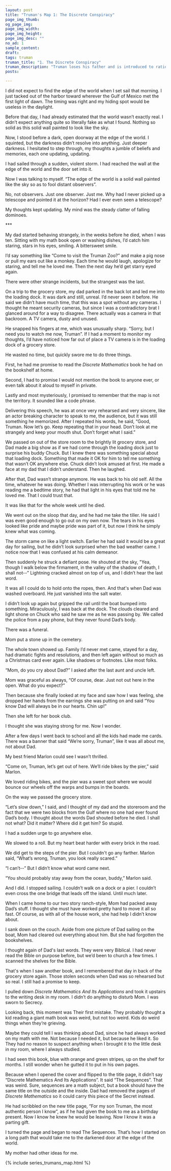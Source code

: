 ```yaml
---
layout: post
title: "Truman's Map 1: The Discrete Conspiracy"
page_img_thumb:
og_page_img:
page_img_width:
page_img_height:
page_img_desc: ""
no_ad: 1
sample_content:
draft:
tags: truman
truman_title: "1. The Discrete Conspiracy"
truman_description: "Truman loses his father and is introduced to rationality"
posts:

---
```



I did not expect to find the edge of the world when I set sail that morning. I just tacked out of the harbor toward wherever the Gulf of Mexico met the first light of dawn. The timing was right and my hiding spot would be useless in the daylight.

Before that day, I had already estimated that the world wasn’t exactly real. I didn’t expect anything quite so literally fake as what I found. Nothing so solid as this solid wall painted to look like the sky.

Now, I stood before a dark, open doorway at the edge of the world. I squinted, but the darkness didn’t resolve into anything. Just deeper darkness. I hesitated to step through, my thoughts a jumble of beliefs and memories, each one updating, updating.

I had sailed through a sudden, violent storm. I had reached the wall at the edge of the world and the door set into it.

Now I was talking to myself. “The edge of the world is a solid wall painted like the sky so as to fool distant observers”.

No, not observers. Just one observer. Just me. Why had I never picked up a telescope and pointed it at the horizon? Had I ever even seen a telescope?

My thoughts kept updating. My mind was the steady clatter of falling dominoes.

\***

My dad started behaving strangely, in the weeks before he died, when I was ten. Sitting with my math book open or washing dishes, I’d catch him staring, stars in his eyes, smiling. A bittersweet smile.

I’d say something like “Come to visit the Truman Zoo?” and make a pig nose or pull my ears out like a monkey. Each time he would laugh, apologize for staring, and tell me he loved me. Then the next day he’d get starry eyed again.

There were other strange incidents, but the strangest was the last.

On a trip to the grocery store, my dad parked in the back lot and led me into the loading dock. It was dark and still, unreal. I’d never seen it before. He said we didn’t have much time, that this was a spot without any cameras. I thought he meant security cameras, but since I was a contradictory brat I glanced around for a way to disagree. There actually was a camera in that backroom. A TV camera, dusty and unused.

He snapped his fingers at me, which was unusually sharp. “Sorry, but I need you to watch me now, Truman”. If I had a moment to monitor my thoughts, I’d have noticed how far out of place a TV camera is in the loading dock of a grocery store.

He wasted no time, but quickly swore me to do three things.

First, he had me promise to read the *Discrete Mathematics* book he had on the bookshelf at home.

Second, I had to promise I would not mention the book to anyone ever, or even talk about it aloud to myself in private.

Lastly and most mysteriously, I promised to remember that the map is not the territory. It sounded like a code phrase.

Delivering this speech, he was at once very rehearsed and very sincere, like an actor breaking character to speak to me, the audience, but it was still something he memorized. After I repeated his words, he said, “Good, Truman. Now let’s go. Keep repeating that in your head. Don’t look at me strangely and keep your mouth shut. Don’t forget what I said.”

We passed on out of the store room to the brightly lit grocery store, and Dad made a big show as if we had come through the loading dock just to surprise his buddy Chuck. But I knew there was something special about that loading dock. Something that made it OK for him to tell me something that wasn’t OK anywhere else. Chuck didn’t look amused at first. He made a face at my dad that I didn’t understand. Then he laughed.

After that, Dad wasn’t strange anymore. He was back to his old self. All the time, whatever he was doing. Whether I was interrupting his work or he was reading me a bedtime story, he had that light in his eyes that told me he loved me. That I could trust that.

It was like that for the whole week until he died.

We went out on the sloop that day, and he had me take the tiller. He said I was even good enough to go out on my own now. The tears in his eyes looked like pride and maybe pride was part of it, but now I think he simply knew what was coming.

The storm came on like a light switch. Earlier he had said it would be a great day for sailing, but he didn’t look surprised when the bad weather came. I notice now that I was confused at his calm demeanor.

Then suddenly he struck a defiant pose. He shouted at the sky, "Yea, though I walk below the firmament, in the valley of the shadow of death, I shall not--” Lightning cracked almost on top of us, and I didn’t hear the last word.

It was all I could do to hold onto the ropes, then. And that's when Dad was washed overboard. He just vanished into the salt water.

I didn’t look up again but gripped the rail until the boat bumped into something. Miraculously, I was back at the dock. The clouds cleared and light shone on Chuck who said he saw me as he was passing by. We called the police from a pay phone, but they never found Dad’s body.

There was a funeral.

Mom put a stone up in the cemetery.

The whole town showed up. Family I’d never met came, stayed for a day, had dramatic fights and resolutions, and then left again without so much as a Christmas card ever again. Like shadows or footnotes. Like most folks.

“Mom, do you cry about Dad?” I asked after the last aunt and uncle left.

Mom was graceful as always, “Of course, dear. Just not out here in the open. What do you expect?”

Then because she finally looked at my face and saw how I was feeling, she dropped her hands from the earrings she was putting on and said “You know Dad will always be in our hearts. Chin up!”

Then she left for her book club.

I thought she was staying strong for me. Now I wonder.

After a few days I went back to school and all the kids had made me cards. There was a banner that said “We’re sorry, Truman”, like it was all about me, not about Dad.

My best friend Marlon could see I wasn’t thrilled.

“Come on, Truman, let’s get out of here. We’ll ride bikes by the pier,” said Marlon.

We loved riding bikes, and the pier was a sweet spot where we would bounce our wheels off the warps and bumps in the boards.

On the way we passed the grocery store.

“Let’s slow down,” I said, and I thought of my dad and the storeroom and the fact that we were two blocks from the Gulf where no one had ever found Dad’s body. I thought about the words Dad shouted before he died. I shall not what? Did it matter? Where did it get him? So stupid.

I had a sudden urge to go anywhere else.

We slowed to a roll. But my heart beat harder with every brick in the road.

We did get to the steps of the pier. But I couldn't go any farther. Marlon said, “What’s wrong, Truman, you look really scared.”

“I can’t--” But I didn’t know what word came next.

“You should probably stay away from the ocean, buddy,” Marlon said.

And I did. I stopped sailing. I couldn’t walk on a dock or a pier. I couldn’t even cross the one bridge that leads off the island. Until much later.

When I came home to our two story ranch-style, Mom had packed away Dad’s stuff. I thought she must have worked pretty hard to move it all so fast. Of course, as with all of the house work, she had help I didn’t know about.

I sank down on the couch. Aside from one picture of Dad sailing on the boat, Mom had cleared out everything about him. But she had forgotten the bookshelves.

I thought again of Dad's last words. They were very Biblical. I had never read the Bible on purpose before, but we’d been to church a few times. I scanned the shelves for the Bible.

That's when I saw another book, and I remembered that day in back of the grocery store again. Those stolen seconds when Dad was so rehearsed but so real. I still had a promise to keep.

I pulled down *Discrete Mathematics And Its Applications* and took it upstairs to the writing desk in my room. I didn’t do anything to disturb Mom. I was sworn to Secrecy.

Looking back, this moment was Their first mistake. They probably thought a kid reading a giant math book was weird, but not too weird. Kids do weird things when they’re grieving.

Maybe they could tell I was thinking about Dad, since he had always worked on my math with me. Not because I needed it, but because he liked it. So They had no reason to suspect anything when I brought it to the little desk in my room, where I always studied.

I had seen this book, blue with orange and green stripes, up on the shelf for months. I still wonder when he gutted it to put in his own pages.

Because when I opened the cover and flipped to the title page, it didn’t say “Discrete Mathematics And Its Applications”. It said “The Sequences”. That was weird. Sure, sequences are a math subject, but a book should have the same title on the outside and the inside. Dad had removed the pages of *Discrete Mathematics* so it could carry this piece of the Secret instead.

He had scribbled on the new title page, “For my son Truman, the most authentic person I know”, as if he had given the book to me as a birthday present. Now I know he knew he would be leaving. Now I know it was a parting gift.

I turned the page and began to read The Sequences. That’s how I started on a long path that would take me to the darkened door at the edge of the world.

My mother had other ideas for me.


{% include series_trumans_map.html %}
